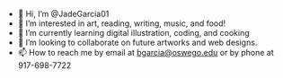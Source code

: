 - 👋 Hi, I’m @JadeGarcia01
- 👀 I’m interested in art, reading, writing, music, and food!
- 🌱 I’m currently learning digital illustration, coding, and cooking
- 💞️ I’m looking to collaborate on future artworks and web designs.
- 📫 How to reach me by email at bgarcia@oswego.edu or by phone at 917-698-7722

<!---
JadeGarcia01/JadeGarcia01 is a ✨ special ✨ repository because its `README.md` (this file) appears on your GitHub profile.
You can click the Preview link to take a look at your changes.
--->
